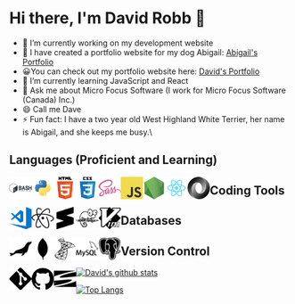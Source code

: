 # Hi there, I'm David Robb 👋

<!--
** drobb2020/drobb2020 ** is a ✨ _special_ ✨ repository because its `README.md` (this file) appears on your GitHub profile. -->

- 🔭 I’m currently working on my development website
- 🐶 I have created a portfolio website for my dog Abigail: [Abigail's Portfolio](https://abigailportfolio.netlify.app)
- 😀You can check out my portfolio website here: [David's Portfolio](https://davidrobb2021.tech/)
- 🌱 I’m currently learning JavaScript and React
- 💬 Ask me about Micro Focus Software (I work for Micro Focus Software (Canada) Inc.)
- 😄 Call me Dave
- ⚡ Fun fact: I have a two year old West Highland White Terrier, her name is Abigail, and she keeps me busy.\

## Languages (Proficient and Learning)

<img align="left" alt="bash" width="40px" src="https://raw.githubusercontent.com/github/explore/80688e429a7d4ef2fca1e82350fe8e3517d3494d/topics/bash/bash.png" />
<img align="left" alt="Python" width=40px src="https://raw.githubusercontent.com/github/explore/80688e429a7d4ef2fca1e82350fe8e3517d3494d/topics/python/python.png" />
<img align="left" alt="HTML5" width="40px" src="https://raw.githubusercontent.com/github/explore/80688e429a7d4ef2fca1e82350fe8e3517d3494d/topics/html/html.png" />
<img align="left" alt="CSS3" width="40px" src="https://raw.githubusercontent.com/github/explore/80688e429a7d4ef2fca1e82350fe8e3517d3494d/topics/css/css.png" />
<img align="left" alt="Sass" width="40px" src="https://raw.githubusercontent.com/github/explore/80688e429a7d4ef2fca1e82350fe8e3517d3494d/topics/sass/sass.png" />
<img align="left" alt="JavaScript" width="40px" src="https://raw.githubusercontent.com/github/explore/80688e429a7d4ef2fca1e82350fe8e3517d3494d/topics/javascript/javascript.png" />
<img align="left" alt="Node.js" width="40px" src="https://raw.githubusercontent.com/github/explore/80688e429a7d4ef2fca1e82350fe8e3517d3494d/topics/nodejs/nodejs.png" />
<img align="left" alt="React" width="40px" src="https://raw.githubusercontent.com/github/explore/80688e429a7d4ef2fca1e82350fe8e3517d3494d/topics/react/react.png" />
<img align="left" alt="json" width="40px" src="https://raw.githubusercontent.com/github/explore/80688e429a7d4ef2fca1e82350fe8e3517d3494d/topics/json/json.png" />

## Coding Tools

<img align="left" alt="Visual Studio Code" width="40px" src="https://raw.githubusercontent.com/github/explore/80688e429a7d4ef2fca1e82350fe8e3517d3494d/topics/visual-studio-code/visual-studio-code.png" />
<img align="left" alt="Atom" width="40px" src="./img/atom.svg" />
<img align="left" alt="Sublime Text" width="40px" src="./img/sublimetext.svg" />
<img align="left" alt="Notepad++" width="40px" src="./img/notepadplusplus.svg" />
<img align="left" alt="Vim" width="40px" src="./img/vim.svg" />

## Databases

<img align="left" alt="MariaDB" width="40px" src="./img/mariadb.svg" />
<img align="left" alt="MongoDB" width="40px" src="./img/mongodb.svg" />
<img align="left" alt="Microsoft SQL Server" width="40px" src="./img/microsoftsqlserver.svg" />
<img align="left" alt="mySQL" width="40px" src="./img/mysql.svg" />
<img align="left" alt="Postgres" width="40px" src="./img/postgresql.svg" />

## Version Control

<img align="left" alt="Git" width="40px" src="./img/git.svg" />
<img align="left" alt="GitHub" width="40px" src="./img/github.svg" />
<img align="left" alt="Subversion" width="40px" src="./img/subversion.svg" />

[![David's github stats](https://github-readme-stats.vercel.app/api?username=drobb2020)](https://github.com/drobb2020/github-readme-stats)

[![Top Langs](https://github-readme-stats.vercel.app/api/top-langs/?username=drobb2020&exclude_repo=github-readme-stats,drobb2020.github.io)](https://github.com/drobb2020/github-readme-stats)

[facebook]: https://www.facebook.com/david.robb.2012
[linkedin]: https://www.linkedin.com/in/david-robb-42436a20/
[twitter]: https://twitter.com/DavidRobb2
